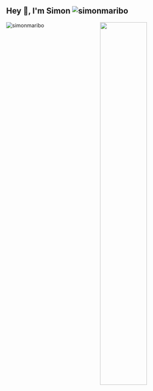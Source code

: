 <h2>Hey 👋, I'm Simon <img src="https://komarev.com/ghpvc/?username=simonmaribo&label=Profile%20Views&color=28a0dc&style=flat" alt="simonmaribo" /></h2>


<a target="_blank" rel="opener" href="https://wakatime.com/@simonmaribo">
    <img src="https://github-readme-stats.vercel.app/api/wakatime?username=simonmaribo&border_radius=5px&theme=dark&bg_color=161B22&border_color=161B22&icon_color=58a6ff&show_icons=true&disable_animations=true&custom_title=Weekly%20Stats&update=false" width="50%" align="right">
</a>

<p><img src="https://github-readme-stats.vercel.app/api/top-langs?username=simonmaribo&show_icons=true&theme=dark&bg_color=161B22&border_color=161B22&icon_color=58a6ff&locale=en&layout=compact&update=true" alt="simonmaribo" /></p>
